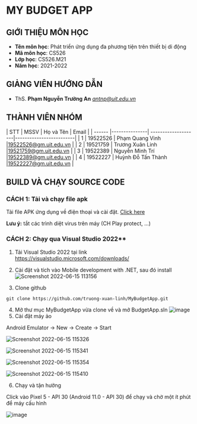 # **MY BUDGET APP**
## GIỚI THIỆU MÔN HỌC
<a name="gioithieumonhoc"></a>
* **Tên môn học**: Phát triển ứng dụng đa phương tiện trên thiết bị di động
* **Mã môn học**: CS526
* **Lớp học**: CS526.M21
* **Năm học**: 2021-2022

## GIẢNG VIÊN HƯỚNG DẪN
<a name="giangvien"></a>
* ThS. **Phạm Nguyễn Trường An** *antnp@uit.edu.vn*

## THÀNH VIÊN NHÓM
<a name="thanhvien"></a>
| STT    | MSSV          | Họ và Tên           | Email                   |
| ------ |---------------| --------------------|-------------------------|
| 1      | 19522526      | Phạm Quang Vinh     |19522526@gm.uit.edu.vn   |
| 2      | 19521759      | Trương Xuân Linh    |19521759@gm.uit.edu.vn   |
| 3      | 19522389      | Nguyễn Minh Trí     |19522389@gm.uit.edu.vn   |
| 4      | 19522227      | Huỳnh Đỗ Tấn Thành  |19522227@gm.uit.edu.vn   |

## BUILD VÀ CHẠY SOURCE CODE
<a name="buildandrun"></a>

### CÁCH 1: Tải và chạy file apk

Tải file APK ứng dụng về điện thoại và cài đặt. [Click here](my_budget.apk)

**Lưu ý:** tắt các trình diệt virus trên máy (CH Play protect, ...)

### CÁCH 2: Chạy qua Visual Studio 2022**

1. Tải Visual Studio 2022 tại link https://visualstudio.microsoft.com/downloads/
2. Cài đặt và tích vào Mobile development with .NET, sau đó install
![Screenshot 2022-06-15 113156](https://user-images.githubusercontent.com/79902816/173737491-146e28b9-9025-421f-8208-2f8766494cf9.jpg)

3. Clone github
```
git clone https://github.com/truong-xuan-linh/MyBudgetApp.git
```
4. Mở thư mục MyBudgetApp vừa clone về và mở BudgetApp.sln
![image](https://user-images.githubusercontent.com/79902816/173738754-47bc5696-d268-44d1-b378-c35d5464545e.png)
5. Cài đặt máy ảo

 Android Emulator -> New -> Create -> Start
 
![Screenshot 2022-06-15 115326](https://user-images.githubusercontent.com/79902816/173748530-66833fbf-80a9-49dc-9577-7acdd19065c1.jpg)

![Screenshot 2022-06-15 115341](https://user-images.githubusercontent.com/79902816/173748548-12dac79a-653f-463a-8344-b296cfe564e4.jpg)

![Screenshot 2022-06-15 115354](https://user-images.githubusercontent.com/79902816/173748563-9a491222-5a36-42ee-a2f3-23152fdb3347.jpg)

![Screenshot 2022-06-15 115410](https://user-images.githubusercontent.com/79902816/173748579-fe2a4cae-f105-4a6f-92f6-b93631f843b6.jpg)

6. Chạy và tận hưởng
 
Click vào Pixel 5 - API 30 (Android 11.0 - API 30) để chạy và chờ một ít phút để máy cấu hình

![image](https://user-images.githubusercontent.com/79902816/173752786-4e1558c7-1e86-464d-bbe8-a800503bed7e.png)


